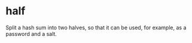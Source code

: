 # half
Split a hash sum into two halves, so that it can be used, for example, as a password and a salt.
